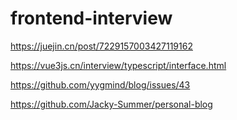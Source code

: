 # frontend-interview

https://juejin.cn/post/7229157003427119162

https://vue3js.cn/interview/typescript/interface.html

https://github.com/yygmind/blog/issues/43

https://github.com/Jacky-Summer/personal-blog